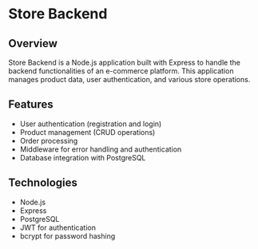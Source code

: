 # Store Backend

## Overview

Store Backend is a Node.js application built with Express to handle the backend functionalities of an e-commerce platform. This application manages product data, user authentication, and various store operations.

## Features

- User authentication (registration and login)
- Product management (CRUD operations)
- Order processing
- Middleware for error handling and authentication
- Database integration with PostgreSQL

## Technologies

- Node.js
- Express
- PostgreSQL
- JWT for authentication
- bcrypt for password hashing

